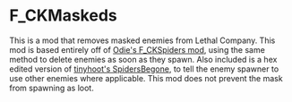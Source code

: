 # F_CKMaskeds
This is a mod that removes masked enemies from Lethal Company.
This mod is based entirely off of [Odie's F_CKSpiders mod](https://thunderstore.io/c/lethal-company/p/Odie/F_CKSpiders/),
using the same method to delete enemies as soon as they spawn.
Also included is a hex edited version of [tinyhoot's SpidersBegone](https://github.com/tinyhoot/SpidersBegone),
to tell the enemy spawner to use other enemies where applicable.
This mod does not prevent the mask from spawning as loot.